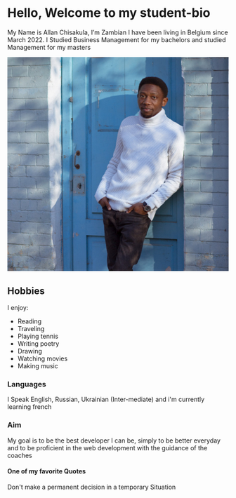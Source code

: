 # Hello, Welcome to my student-bio

My Name is Allan Chisakula, I’m Zambian I have been living in Belgium since
March 2022. I Studied Business Management for my bachelors and studied
Management for my masters

![allans-photo](img/IMG_allan.jpg)

## Hobbies

I enjoy:

- Reading
- Traveling
- Playing tennis
- Writing poetry
- Drawing
- Watching movies
- Making music

### Languages

I Speak English, Russian, Ukrainian (Inter-mediate) and i'm currently learning
french

### Aim

My goal is to be the best developer I can be, simply to be better everyday and
to be proficient in the web development with the guidance of the coaches

#### One of my favorite Quotes

Don't make a permanent decision in a temporary Situation
